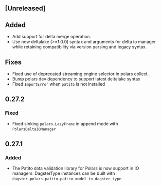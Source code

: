 ## [Unreleased]

## Added

- Add support for delta merge operation.
- Use new deltalake (>=1.0.0) syntax and arguments for delta io manager while retaining compatibility via version parsing and legacy syntax.

## Fixes

- Fixed use of deprecated streaming engine selector in polars collect.
- Bump polars dev dependency to support latest deltalake syntax
- Fixed `ImportError` when `patito` is not installed

## 0.27.2

### Fixed

- Fixed sinking `polars.LazyFrame` in append mode with `PolarsDeltaIOManager`

## 0.27.1

### Added

- The Patito data validation library for Polars is now support in IO managers. DagsterType instances can be built with `dagster_polars.patito.patito_model_to_dagster_type`.
